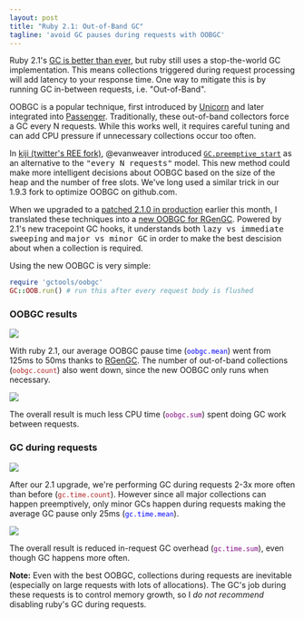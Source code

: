 ```yaml
---
layout: post
title: "Ruby 2.1: Out-of-Band GC"
tagline: 'avoid GC pauses during requests with OOBGC'
---
```


Ruby 2.1's [GC is better than ever][4], but ruby still uses a stop-the-world GC implementation. This means collections triggered during request processing will add latency to your response time. One way to mitigate this is by running GC in-between requests, i.e. "Out-of-Band".

OOBGC is a popular technique, first introduced by [Unicorn][1] and later integrated into [Passenger][2]. Traditionally, these out-of-band collectors force a GC every N requests. While this works well, it requires careful tuning and can add CPU pressure if unnecessary collections occur too often.

In [kiji (twitter's REE fork)][5], @evanweaver introduced [`GC.preemptive_start`][3] as an alternative to the <tt>"every N requests"</tt> model. This new method could make more intelligent decisions about OOBGC based on the size of the heap and the number of free slots. We've long used a similar trick in our 1.9.3 fork to optimize OOBGC on github.com.

When we upgraded to a [patched 2.1.0 in production][6] earlier this month, I translated these techniques into a [new OOBGC for RGenGC][7]. Powered by 2.1's new tracepoint GC hooks, it understands both <tt>lazy vs immediate sweeping</tt> and <tt>major vs minor GC</tt> in order to make the best descision about when a collection is required.

Using the new OOBGC is very simple:

``` ruby
require 'gctools/oobgc'
GC::OOB.run() # run this after every request body is flushed
```

### OOBGC results

![](http://cl.ly/image/3q1L2h3w1A1s/graph.png)

With ruby 2.1, our average OOBGC pause time (<font color="blue">`oobgc.mean`</font>) went from 125ms to 50ms thanks to [RGenGC][4]. The number of out-of-band collections (<font color="firebrick">`oobgc.count`</font>) also went down, since the new OOBGC only runs when necessary.

![](http://cl.ly/image/3c0N1I0p0n2W/graph.png)

The overall result is much less CPU time (<font color="purple">`oobgc.sum`</font>) spent doing GC work between requests.

### GC during requests

![](http://cl.ly/image/0G2P2l0N1z0J/graph.png)

After our 2.1 upgrade, we're performing GC during requests 2-3x more often than before (<font color="firebrick">`gc.time.count`</font>). However since all major collections can happen preemptively, only minor GCs happen during requests making the average GC pause only 25ms (<font color="blue">`gc.time.mean`</font>).

![](http://cl.ly/image/0g463K3q0O05/graph.png)

The overall result is reduced in-request GC overhead (<font color="purple">`gc.time.sum`</font>), even though GC happens more often.

**Note:** Even with the best OOBGC, collections during requests are inevitable (especially on large requests with lots of allocations). The GC's job during these requests is to control memory growth, so I *do not recommend* disabling ruby's GC during requests.

[1]: http://unicorn.bogomips.org/Unicorn/OobGC.html
[2]: http://blog.phusion.nl/2013/01/22/phusion-passenger-4-technology-preview-out-of-band-work/
[3]: https://github.com/twitter-forks/rubyenterpriseedition187-248/commit/951ca6a73e#commitcomment-476298
[4]: http://tmm1.net/ruby21-rgengc/
[5]: https://blog.twitter.com/2011/faster-ruby-kiji-update
[6]: https://gist.github.com/tmm1/8393897
[7]: https://github.com/tmm1/gctools

